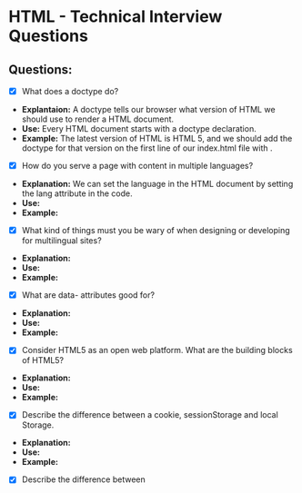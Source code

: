 # HTML - Technical Interview Questions

## Questions:

- [x] What does a doctype do?
- **Explantaion:** A doctype tells our browser what version of HTML we should use to render a HTML document.
- **Use:** Every HTML document starts with a doctype declaration.
- **Example:** The latest version of HTML is HTML 5, and we should add the doctype for that version on the first line of our index.html file with <!DOCTYPE html>.

- [x] How do you serve a page with content in multiple languages?
- **Explanation:** We can set the language in the HTML document by setting the lang attribute in the code.
- **Use:**
- **Example:**

- [x] What kind of things must you be wary of when designing or developing for multilingual sites?
- **Explanation:**
- **Use:**
- **Example:**

- [x] What are data- attributes good for?
- **Explanation:**
- **Use:**
- **Example:**

- [x] Consider HTML5 as an open web platform. What are the building blocks of HTML5?
- **Explanation:**
- **Use:**
- **Example:**

- [x] Describe the difference between a cookie, sessionStorage and local Storage.
- **Explanation:**
- **Use:**
- **Example:**

- [x] Describe the difference between <script>, <script async> and <script defer>.
- **Explanation:**
- **Use:**
- **Example:**

- [x] Why is it generally a good idea to position CSS <link>s between <head></head> and JS <script>s just before </body>? Do you know any exceptions?
- **Explanation:**
- **Use:**
- **Example:**

- [x] What is progressive rendering?
- **Explanation:**
- **Use:**
- **Example:**

- [x] Why would you use a srcset attribute in an image tag? Explain the process the browser uses when evaluating the content of this attribute.
- **Explanation:**
- **Use:**
- **Example:**

- [x] Have you used different HTML templating languages before?
- **Explanation:**
- **Use:**
- **Example:**